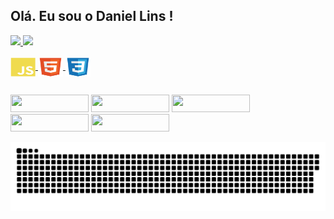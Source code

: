 ## Olá. Eu sou o Daniel Lins !
 <div>
  <a href="https://github.com/wttlins">
  <img height="150em" src="https://github-readme-stats.vercel.app/api?username=wttlins&show_icons=true&theme=tokyonight&include_all_commits=true&count_private=true"/> <img height="150em" src="https://github-readme-stats.vercel.app/api/top-langs/?username=wttlins&layout=compact&langs_count=7&theme=tokyonight"/>
</div>

<div style="display: inline_block"><br>
  <img align="center" alt="dan-Js" height="30" width="40" src="https://raw.githubusercontent.com/devicons/devicon/master/icons/javascript/javascript-plain.svg">
  <img align="center" alt="dan-HTML" height="30" width="40" src="https://raw.githubusercontent.com/devicons/devicon/master/icons/html5/html5-original.svg">
  <img align="center" alt="dan-CSS" height="30" width="40" src="https://raw.githubusercontent.com/devicons/devicon/master/icons/css3/css3-original.svg">
</div>
  
  ##

<div> 
  <a href="https://instagram.com/wttlins" target="_blank"><img src="https://img.shields.io/badge/-Instagram-%23E4405F?style=for-the-badge&logo=instagram&logoColor=white" target="_blank" height="28" width="125"></a>
 <a href="https://discord.gg/G9GPg5SA75" target="_blank"><img src="https://img.shields.io/badge/Discord-7289DA?style=for-the-badge&logo=discord&logoColor=white" target="_blank" height="28" width="125"></a> 
  <a href = "mailto:daniel.lins96@gmail.com"><img src="https://img.shields.io/badge/-Gmail-%23333?style=for-the-badge&logo=gmail&logoColor=white" target="_blank" height="28" width="125"></a>
  <a href="https://www.linkedin.com/in/daniel-lins-leite-89b5201ab/" target="_blank"><img src="https://img.shields.io/badge/-LinkedIn-%230077B5?style=for-the-badge&logo=linkedin&logoColor=white" target="_blank" height="28" width="125"></a>
 <a style="display: inline_block" align="center" href="https://t.me/wttlins" target="_blank_"><img src="https://img.shields.io/badge/Telegram-2CA5E0?style=for-the-badge&logo=telegram&logoColor=white" height="28" width="125"></a>
  
 ![Snake animation](https://github.com/WTTLINS/WTTLINS/blob/output/github-contribution-grid-snake.svg)
 
</div>
